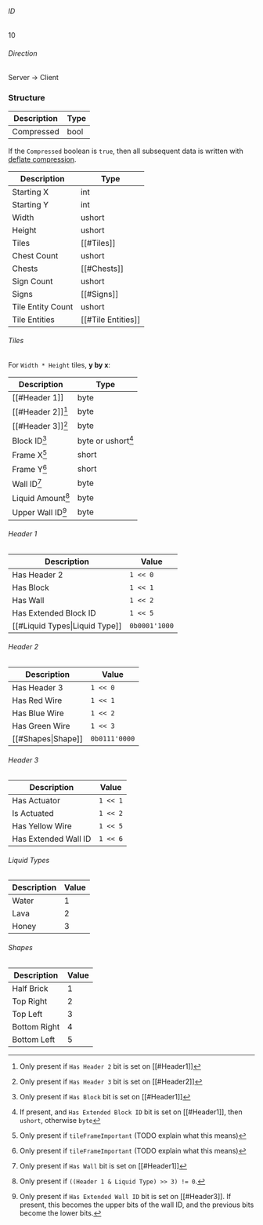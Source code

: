 ###### ID
10

###### Direction
Server -> Client

### Structure
| Description | Type |
|-------------|------|
| Compressed  | bool |

If the `Compressed` boolean is `true`, then all subsequent data is written with [deflate compression](https://wikipedia.org/wiki/Deflate).

| Description | Type |
|-------------|------|
| Starting X        | int |
| Starting Y        | int |
| Width             | ushort |
| Height            | ushort |
| Tiles             | [[#Tiles]]
| Chest Count       | ushort |
| Chests            | [[#Chests]]
| Sign Count        | ushort |
| Signs             | [[#Signs]]
| Tile Entity Count | ushort |
| Tile Entities     | [[#Tile Entities]]

###### Tiles
For `Width * Height` tiles, **y by x**:

| Description | Type |
|-------------|------|
| [[#Header 1]]    | byte |
| [[#Header 2]][^1] | byte |
| [[#Header 3]][^2] | byte |
| Block ID[^3]      | byte or ushort[^4] |
| Frame X[^5]       | short |
| Frame Y[^5]       | short |
| Wall ID[^6]       | byte |
| Liquid Amount[^7] | byte |
| Upper Wall ID[^8] | byte |

[^1]: Only present if `Has Header 2` bit is set on [[#Header1]]
[^2]: Only present if `Has Header 3` bit is set on [[#Header2]]
[^3]: Only present if `Has Block` bit is set on [[#Header1]]
[^4]: If present, and `Has Extended Block ID` bit is set on [[#Header1]], then `ushort`, otherwise `byte`
[^5]: Only present if `tileFrameImportant` (TODO explain what this means)
[^6]: Only present if `Has Wall` bit is set on [[#Header1]]
[^7]: Only present if `((Header 1 & Liquid Type) >> 3) != 0`.
[^8]: Only present if `Has Extended Wall ID` bit is set on [[#Header3]]. If present, this becomes the upper bits of the wall ID, and the previous bits become the lower bits.

###### Header 1
| Description | Value |
|-------------|-------|
| Has Header 2                   | `1 << 0` |
| Has Block                      | `1 << 1` |
| Has Wall                       | `1 << 2` |
| Has Extended Block ID          | `1 << 5` |
| [[#Liquid Types\|Liquid Type]] | `0b0001'1000` |

###### Header 2
| Description | Value |
|-------------|-------|
| Has Header 3       | `1 << 0` |
| Has Red Wire       | `1 << 1` |
| Has Blue Wire      | `1 << 2` |
| Has Green Wire     | `1 << 3` |
| [[#Shapes\|Shape]] | `0b0111'0000` |

###### Header 3
| Description | Value |
|-------------|-------|
| Has Actuator         | `1 << 1` |
| Is Actuated          | `1 << 2` |
| Has Yellow Wire      | `1 << 5` |
| Has Extended Wall ID | `1 << 6` |

###### Liquid Types
| Description | Value |
|-------------|-------|
| Water | 1 |
| Lava  | 2 |
| Honey | 3 |

###### Shapes
| Description | Value |
|-------------|-------|
| Half Brick   | 1 |
| Top Right    | 2 |
| Top Left     | 3 |
| Bottom Right | 4 |
| Bottom Left  | 5 |